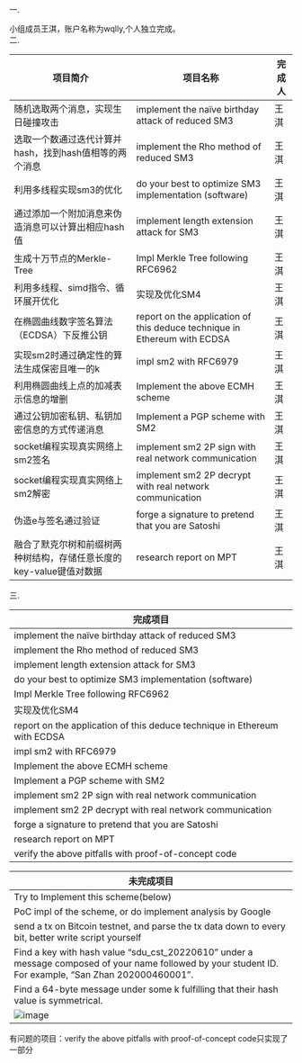 一.

小组成员王淇，账户名称为wqlly,个人独立完成。  
二.

项目简介	| 项目名称	| 完成人
----------------------------------------------------------------|--------------------------------------------------------------------------------------|-------------
 随机选取两个消息，实现生日碰撞攻击    | implement the naïve birthday attack of reduced SM3 |	王淇
选取一个数通过迭代计算并hash，找到hash值相等的两个消息|   implement the Rho method of reduced SM3	|王淇
利用多线程实现sm3的优化| do your best to optimize SM3 implementation (software)	|王淇
通过添加一个附加消息来伪造消息可以计算出相应hash值| implement length extension attack for SM3	|王淇
生成十万节点的Merkle-Tree	| Impl Merkle Tree following RFC6962  |	王淇
利用多线程、simd指令、循环展开优化 |	实现及优化SM4	| 王淇
在椭圆曲线数字签名算法（ECDSA）下反推公钥	| report on the application of this deduce technique in Ethereum with ECDSA  |	王淇
实现sm2时通过确定性的算法生成保密且唯一的k	| impl sm2 with RFC6979   |	王淇
利用椭圆曲线上点的加减表示信息的增删|Implement the above ECMH scheme  |	王淇
通过公钥加密私钥、私钥加密信息的方式传递消息|Implement a PGP scheme with SM2 | 	王淇
socket编程实现真实网络上sm2签名|implement sm2 2P sign with real network communication |	王淇
socket编程实现真实网络上sm2解密|implement sm2 2P decrypt with real network communication  |	王淇
伪造e与签名通过验证| forge a signature to pretend that you are Satoshi  | 	王淇
融合了默克尔树和前缀树两种树结构，存储任意长度的key-value键值对数据|research report on MPT  |	王淇

三.

完成项目|
------------------------------------|
implement the naïve birthday attack of reduced SM3   |
implement the Rho method of reduced SM3   |
implement length extension attack for SM3  | 
do your best to optimize SM3 implementation (software)|      
Impl Merkle Tree following RFC6962    |
实现及优化SM4   |
report on the application of this deduce technique in Ethereum with ECDSA   |
impl sm2 with RFC6979   |
Implement the above ECMH scheme   |
Implement a PGP scheme with SM2   |
implement sm2 2P sign with real network communication   |
implement sm2 2P decrypt with real network communication | 
forge a signature to pretend that you are Satoshi   |
research report on MPT  |
verify the above pitfalls with proof-of-concept code  |

未完成项目|
------------------------------------|    
Try to Implement this scheme(below) |
PoC impl of the scheme, or do implement analysis by Google  |
send a tx on Bitcoin testnet, and parse the tx data down to every bit, better write script yourself   |
Find a key with hash value “sdu_cst_20220610” under a message composed of your name followed by your student ID. For example, “San Zhan 202000460001”.  |
Find a 64-byte message under some k fulfilling that their hash value is symmetrical.  |
![image](https://user-images.githubusercontent.com/105595347/181213346-c85d0b42-a9b5-4c7f-835d-0fc893561f2d.png) |

有问题的项目：verify the above pitfalls with proof-of-concept code只实现了一部分
